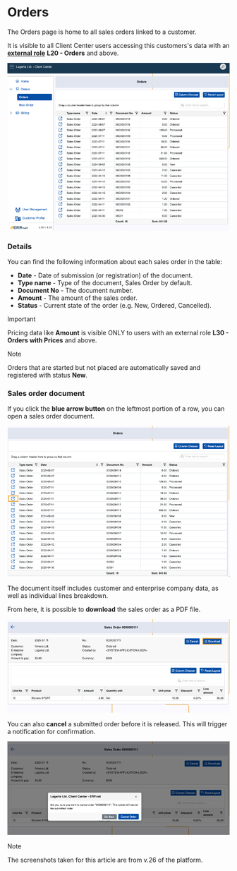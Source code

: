 # Orders

The Orders page is home to all sales orders linked to a customer.

It is visible to all Client Center users accessing this customers's data with an **[external role](../sales/customers/external-access.md#roles)** **L20 - Orders** and above.

![pictures](pictures/orders_screen.png)

### Details

You can find the following information about each sales order in the table:

- **Date** - Date of submission (or registration) of the document.
- **Type name** - Type of the document, Sales Order by default.
- **Document No** - The document number.
- **Amount** - The amount of the sales order. 
- **Status** - Current state of the order (e.g. New, Ordered, Cancelled).

> [!Important]
>
> Pricing data like **Amount** is visible ONLY to users with an external role **L30 - Orders with Prices** and above.

> [!NOTE]
>
> Orders that are started but not placed are automatically saved and registered with status **New**.

### Sales order document 

If you click the **blue arrow button** on the leftmost portion of a row, you can open a sales order document.

![pictures](pictures/orders_sele.png)

The document itself includes customer and enterprise company data, as well as individual lines breakdown.

From here, it is possible to **download** the sales order as a PDF file.

![pictures](pictures/order_details_download.png)

You can also **cancel** a submitted order before it is released. This will trigger a notification for confirmation.

![pictures](pictures/order_cancel.png)

> [!NOTE]
> 
> The screenshots taken for this article are from v.26 of the platform.
